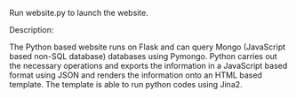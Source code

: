 Run website.py to launch the website.



Description:

The Python based website runs on Flask and can query Mongo (JavaScript based non-SQL database) databases using Pymongo. Python carries out the necessary operations and exports the information in a JavaScript based format using JSON and renders the information onto an HTML based template. The template is able to run python codes using Jina2.
